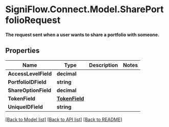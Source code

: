 # SigniFlow.Connect.Model.SharePortfolioRequest
#### The request sent when a user wants to share a portfolio with someone.

## Properties

Name | Type | Description | Notes
------------ | ------------- | ------------- | -------------
**AccessLevelField** | **decimal** |  | 
**PortfolioIDField** | **string** |  | 
**ShareOptionField** | **decimal** |  | 
**TokenField** | [**TokenField**](TokenField.md) |  | 
**UniqueIDField** | **string** |  | 

[[Back to Model list]](../README.md#documentation-for-models) [[Back to API list]](../README.md#documentation-for-api-endpoints) [[Back to README]](../README.md)

